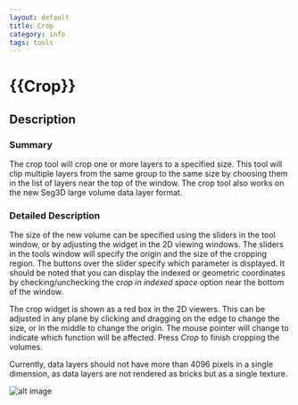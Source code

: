 ```yaml
---
layout: default
title: Crop
category: info
tags: tools
---
```


# {{Crop}}

## Description

### Summary

The crop tool will crop one or more layers to a specified size. This tool will clip multiple layers from the same group to the same size by choosing them in the list of layers near the top of the window. The crop tool also works on the new Seg3D large volume data layer format. 

### Detailed Description

The size of the new volume can be specified using the sliders in the tool window, or by adjusting the widget in the 2D viewing windows. The sliders in the tools window will specify the origin and the size of the cropping region. The buttons over the slider specify which parameter is displayed. It should be noted that you can display the indexed or geometric coordinates by checking/unchecking the *crop in indexed space* option near the bottom of the window.

The crop widget is shown as a red box in the 2D viewers. This can be adjusted in any plane by clicking and dragging on the edge to change the size, or in the middle to change the origin. The mouse pointer will change to indicate which function will be affected. Press *Crop* to finish cropping the volumes. 

Currently, data layers should not have more than 4096 pixels in a single dimension, as data layers are not rendered as bricks but as a single texture.  

![alt image](https://github.com/collint8/seg3d.pages/tree/gh-pages/images/Crop.png)
